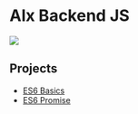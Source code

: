 # Alx Backend JS

![](https://1000logos.net/wp-content/uploads/2020/09/JavaScript-Logo.png)

## Projects

- [ES6 Basics](./0x00-ES6_basic)
- [ES6 Promise](./0x01-ES6_promise)
